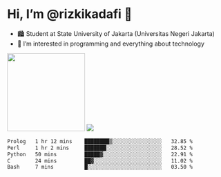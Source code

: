 # Hi, I’m @rizkikadafi 👋
- 🏙 Student at State University of Jakarta (Universitas Negeri Jakarta)
- 👀 I’m interested in programming and everything about technology
<img height="180em" src="https://github-readme-stats.vercel.app/api?username=rizkikadafi&show_icons=true&hide_border=true&&count_private=true&include_all_commits=true" />
<img src="https://github-readme-stats.vercel.app/api/top-langs/?username=rizkikadafi&show_icons=true&hide_border=true&&count_private=true&include_all_commits=true" />

<!--START_SECTION:waka-->

```txt
Prolog   1 hr 12 mins    ████████▒░░░░░░░░░░░░░░░░   32.85 %
Perl     1 hr 2 mins     ███████░░░░░░░░░░░░░░░░░░   28.52 %
Python   50 mins         █████▓░░░░░░░░░░░░░░░░░░░   22.91 %
C        24 mins         ██▓░░░░░░░░░░░░░░░░░░░░░░   11.02 %
Bash     7 mins          █░░░░░░░░░░░░░░░░░░░░░░░░   03.50 %
```

<!--END_SECTION:waka-->

<!---
rizkikadafi/rizkikadafi is a ✨ special ✨ repository because its `README.md` (this file) appears on your GitHub profile.
You can click the Preview link to take a look at your changes.
--->
